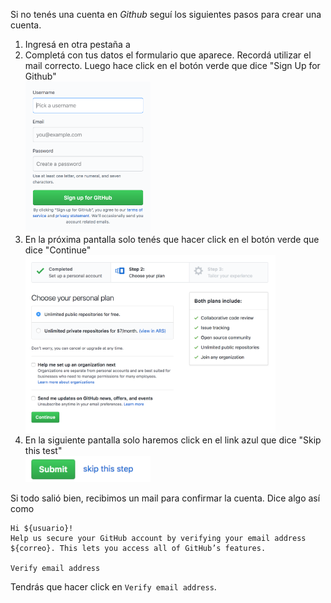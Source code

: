 Si no tenés una cuenta en _Github_ seguí los siguientes pasos para crear una cuenta.

1. Ingresá en otra pestaña a <a href="https://github.com" target="_blank"></a>
2. Completá con tus datos el formulario que aparece. Recordá utilizar el mail correcto. Luego hace click en el botón verde que dice "Sign Up for Github" <br> <img src="https://raw.githubusercontent.com/MumukiProject/mumuki-guia-text-compartiendo-con-el-mundo/master/images/Screen%20Shot%202018-05-04%20at%2012_1525446899294.14.05.png" alt="Screen Shot 2018-05-04 at 12_1525446899294.14.05.png" width="200px" height="auto">
3. En la próxima pantalla solo tenés que hacer click en el botón verde que dice "Continue" <br> <img src="https://raw.githubusercontent.com/MumukiProject/mumuki-guia-text-compartiendo-con-el-mundo/master/images/Screen%20Shot%202018-05-04%20at%2012_1525447567026.25.11.png" alt="Screen Shot 2018-05-04 at 12_1525447567026.25.11.png" width="400px" height="auto">
4. En la siguiente pantalla solo haremos click en el link azul que dice "Skip this test" <br> <img src="https://raw.githubusercontent.com/MumukiProject/mumuki-guia-text-compartiendo-con-el-mundo/master/images/Screen%20Shot%202018-05-04%20at%2012_1525447693627.27.12.png" alt="Screen Shot 2018-05-04 at 12_1525447693627.27.12.png" width="200px" height="auto">

Si todo salió bien, recibimos un mail para confirmar la cuenta. Dice algo así como 

```
Hi ${usuario}!
Help us secure your GitHub account by verifying your email address ${correo}. This lets you access all of GitHub’s features.

Verify email address 
```

Tendrás que hacer click en `Verify email address`.